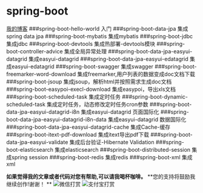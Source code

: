 # spring-boot
[我的博客](http://blog.csdn.net/je_ge "JE-GE的浆糊") 
###spring-boot-hello-world	     	入门
###spring-boot-data-jpa	    		集成spring data jpa
###spring-boot-mybatis	    		集成mybatis
###spring-boot-jdbc	        		集成jdbc
###spring-boot-devtools	    		集成热部署-devtools模块
###spring-boot-controller-advice     集成全局异常处理
###spring-boot-data-jpa-easyui-datagrid  集成easyui-datagrid
###spring-boot-data-jpa-easyui-edatagrid  集成easyui-edatagrid
###spring-boot-swagger  集成swagger
###spring-boot-freemarker-word-download 集成freemarker,用户列表的数据变成doc文档下载
###spring-boot-jsoup 集成jsoup，解析html并按照需求生成doc文档
###spring-boot-easypoi-execl-download 集成easypoi，导出xls文档
###spring-boot-scheduled-task 集成定时任务
###spring-boot-dynamic-scheduled-task 集成定时任务，动态修改定时任务cron参数
###spring-boot-data-jpa-easyui-datagrid-i8n  集成easyui-datagrid 页面国际化
###spring-boot-data-jpa-easyui-datagrid-i8n-data  集成easyui-datagrid 数据国际化
###spring-boot-data-jpa-easyui-datagrid-cache  集成Cache-缓存
###spring-boot-itext-pdf-download 集成itext导出pdf下载
###spring-boot-data-jpa-easyui-validate 集成后台验证-Hibernate Validation
###spring-boot-elasticsearch 集成elasticsearch
###spring-boot-distributed-session 集成spring session
###spring-boot-redis 集成redis
###spring-boot-xml 集成xml

**如果觉得我的文章或者代码对您有帮助,可以请我喝杯咖啡。**
**您的支持将鼓励我继续创作!谢谢！ **
![](http://img.blog.csdn.net/20161120140715209 "微信打赏")
![](http://img.blog.csdn.net/20161120140741975 "支付宝打赏")
